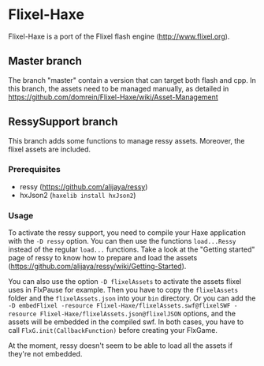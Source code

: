 Flixel-Haxe
===========

Flixel-Haxe is a port of the Flixel flash engine (http://www.flixel.org).

Master branch
-------------

The branch "master" contain a version that can target both flash and cpp. In 
this branch, the assets need to be managed manually, as detailed in 
https://github.com/domrein/Flixel-Haxe/wiki/Asset-Management


RessySupport branch
-------------------

This branch adds some functions to manage ressy assets. Moreover, the flixel 
assets are included.

### Prerequisites ###
* ressy (https://github.com/alijaya/ressy)
* hxJson2 (`haxelib install hxJson2`)

### Usage ###

To activate the ressy support, you need to compile your Haxe application with 
the `-D ressy` option. You can then use the functions `load...Ressy` instead of 
the regular `load...` functions. Take a look at the "Getting started" page of 
ressy to know how to prepare and load the assets 
(https://github.com/alijaya/ressy/wiki/Getting-Started).

You can also use the option `-D flixelAssets` to activate the assets flixel uses
in FlxPause for example. Then you have to copy the `flixelAssets` folder and the 
`flixelAssets.json` into your `bin` directory. Or you can add the 
`-D embedFlixel -resource Flixel-Haxe/flixelAssets.swf@flixelSWF -resource Flixel-Haxe/flixelAssets.json@flixelJSON` 
options, and the assets will be embedded in the compiled swf. In both cases, you
have to call `FlxG.init(CallbackFunction)` before creating your FlxGame.

At the moment, ressy doesn't seem to be able to load all the assets if they're 
not embedded.